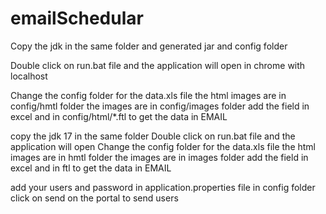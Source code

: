 # emailSchedular

Copy the jdk in the same folder and generated jar and config folder

Double click on run.bat file and the application will open in chrome with localhost

Change the config folder for the data.xls file
the html images are in config/hmtl folder
the images are in config/images folder
add the field in excel and in config/html/*.ftl to get the data in EMAIL


copy the jdk 17 in the same folder
Double click on run.bat file and the application will open 
Change the config folder for the data.xls file
the html images are in hmtl folder
the images are in images folder
add the field in excel and in ftl to get the data in EMAIL




add your users and password in application.properties file in config folder
click on send on the portal to send users


